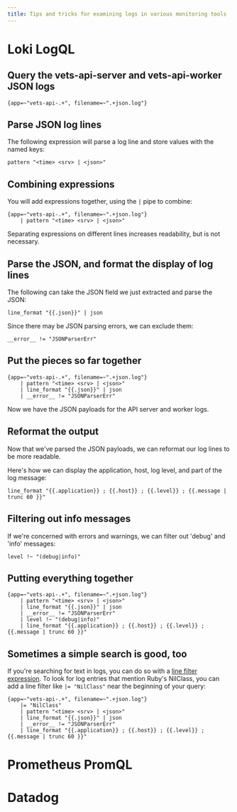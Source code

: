 ```yaml
---
title: Tips and tricks for examining logs in various monitoring tools
---
```



# Loki LogQL

## Query the vets-api-server and vets-api-worker JSON logs

```
{app=~"vets-api-.+", filename=~".+json.log"}
```

## Parse JSON log lines

The following expression will parse a log line and store values with the named keys:

```
pattern "<time> <srv> | <json>"
```

## Combining expressions

You will add expressions together, using the `|` pipe to combine:

```
{app=~"vets-api-.+", filename=~".+json.log"}
    | pattern "<time> <srv> | <json>"
```

Separating expressions on different lines increases readability, but is not necessary.


## Parse the JSON, and format the display of log lines

The following can take the JSON field we just extracted and parse the JSON:

```
line_format "{{.json}}" | json
```

Since there may be JSON parsing errors, we can exclude them:

```
__error__ != "JSONParserErr"
```

## Put the pieces so far together

```
{app=~"vets-api-.+", filename=~".+json.log"}
    | pattern "<time> <srv> | <json>"
    | line_format "{{.json}}" | json
    | __error__ != "JSONParserErr"
```

Now we have the JSON payloads for the API server and worker logs.

## Reformat the output

Now that we've parsed the JSON payloads, we can reformat our log lines to be more readable.

Here's how we can display the application, host, log level, and part of the log message:

```
line_format "{{.application}} ; {{.host}} ; {{.level}} ; {{.message | trunc 60 }}"
```

## Filtering out info messages

If we're concerned with errors and warnings, we can filter out 'debug' and 'info' messages:

```
level !~ "(debug|info)"
```

## Putting everything together

```
{app=~"vets-api-.+", filename=~".+json.log"}
    | pattern "<time> <srv> | <json>"
    | line_format "{{.json}}" | json
    | __error__ != "JSONParserErr"
    | level !~ "(debug|info)"
    | line_format "{{.application}} ; {{.host}} ; {{.level}} ; {{.message | trunc 60 }}"
```

## Sometimes a simple search is good, too

If you're searching for text in logs, you can do so with a [line filter expression](https://grafana.com/docs/loki/latest/logql/log_queries/#line-filter-expression). To look for log entries that mention Ruby's NilClass, you can add a line filter like `|= "NilClass"` near the beginning of your query:

```
{app=~"vets-api-.+", filename=~".+json.log"}
    |= "NilClass"
    | pattern "<time> <srv> | <json>"
    | line_format "{{.json}}" | json
    | __error__ != "JSONParserErr"
    | line_format "{{.application}} ; {{.host}} ; {{.level}} ; {{.message | trunc 60 }}"
```


# Prometheus PromQL


# Datadog
